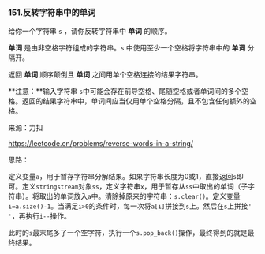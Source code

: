 ### 151.反转字符串中的单词

给你一个字符串 `s` ，请你反转字符串中 **单词** 的顺序。

**单词** 是由非空格字符组成的字符串。`s` 中使用至少一个空格将字符串中的 **单词** 分隔开。

返回 **单词** 顺序颠倒且 **单词** 之间用单个空格连接的结果字符串。

**注意：**输入字符串 `s`中可能会存在前导空格、尾随空格或者单词间的多个空格。返回的结果字符串中，单词间应当仅用单个空格分隔，且不包含任何额外的空格。

来源：力扣

https://leetcode.cn/problems/reverse-words-in-a-string/



思路：

​		定义变量`a`，用于暂存字符串分解结果。如果字符串长度为0或1，直接返回`s`即可。定义`stringstream`对象`ss`，定义字符串`x`，用于暂存从`ss`中取出的单词（子字符串）。将取出的单词放入`a`中。清除掉原来的字符串：`s.clear()`。定义变量`i=a.size()-1`。当满足`i>0`的条件时，每一次将`a[i]`拼接到`s`上。然后在`s`上拼接`' '`，再执行`i--`操作。

​	此时的`s`最末尾多了一个空字符，执行一个`s.pop_back()`操作，最终得到的就是最终结果。